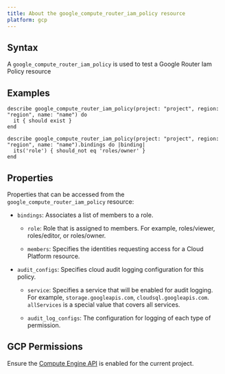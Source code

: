 ```yaml
---
title: About the google_compute_router_iam_policy resource
platform: gcp
---
```


## Syntax
A `google_compute_router_iam_policy` is used to test a Google Router Iam Policy resource

## Examples
```
describe google_compute_router_iam_policy(project: "project", region: "region", name: "name") do
  it { should exist }
end

describe google_compute_router_iam_policy(project: "project", region: "region", name: "name").bindings do |binding|
  its('role') { should_not eq 'roles/owner' }
end
```

## Properties
Properties that can be accessed from the `google_compute_router_iam_policy` resource:

  * `bindings`: Associates a list of members to a role.

    * `role`: Role that is assigned to members. For example, roles/viewer, roles/editor, or roles/owner.

    * `members`: Specifies the identities requesting access for a Cloud Platform resource.

  * `audit_configs`: Specifies cloud audit logging configuration for this policy.

    * `service`: Specifies a service that will be enabled for audit logging. For example, `storage.googleapis.com`, `cloudsql.googleapis.com`. `allServices`  is a special value that covers all services.

    * `audit_log_configs`: The configuration for logging of each type of permission.



## GCP Permissions

Ensure the [Compute Engine API](https://console.cloud.google.com/apis/library/compute.googleapis.com/) is enabled for the current project.

